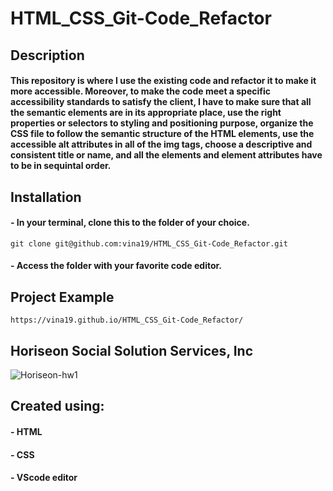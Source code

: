 # HTML_CSS_Git-Code_Refactor
## Description
#### This repository is where I use the existing code and refactor it to make it more accessible. Moreover, to make the code meet a specific accessibility standards to satisfy the client, I have to make sure that all the semantic elements are in its appropriate place, use the right properties or selectors to styling and positioning purpose, organize the CSS file to follow the semantic structure of the HTML elements, use the accessible alt attributes in all of the img tags, choose a descriptive and consistent title or name, and all the elements and element attributes have to be in sequintal order.

## Installation
#### - In your terminal, clone this to the folder of your choice.

    git clone git@github.com:vina19/HTML_CSS_Git-Code_Refactor.git

#### - Access the folder with your favorite code editor.

## Project Example

    https://vina19.github.io/HTML_CSS_Git-Code_Refactor/

## Horiseon Social Solution Services, Inc

![Horiseon-hw1](https://user-images.githubusercontent.com/46719712/95001499-23dc4600-0590-11eb-9144-be66f29759fe.jpg)

## Created using:
#### - HTML
#### - CSS
#### - VScode editor



